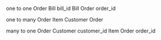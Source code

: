 one to one
Order Bill  bill_id
Bill Order  order_id

one to many
Order Item
Customer Order

many to one
Order Customer customer_id
Item Order     order_id